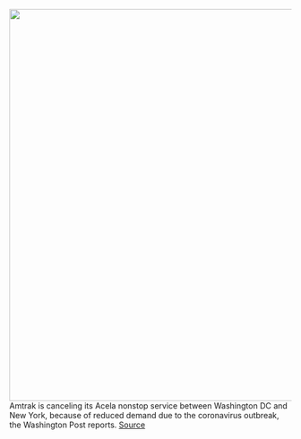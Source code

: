 <img src='https://cdn.vox-cdn.com/thumbor/6cuiNYfwVALl-6p78B555QDM3y0=/0x0:4411x2861/1200x800/filters:focal(1954x325:2658x1029)/cdn.vox-cdn.com/uploads/chorus_image/image/66461176/1204867261.jpg.0.jpg' width='700px' /><br/>
Amtrak is canceling its Acela nonstop service between Washington DC and New York, because of reduced demand due to the coronavirus outbreak, the Washington Post reports.
<a href='https://www.theverge.com/2020/3/7/21169393/amtrak-canceling-nonstop-acela-new-york-washington-dc-coronavirus'> Source <a/>